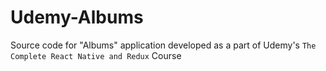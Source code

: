 # Udemy-Albums
Source code for "Albums" application developed as a part of Udemy's `The Complete React Native and Redux` Course
